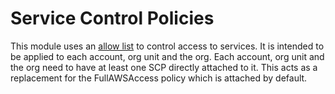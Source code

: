 # Service Control Policies

This module uses an [allow list](https://docs.aws.amazon.com/organizations/latest/userguide/SCP_strategies.html#orgs_policies_allowlist)
to control access to services.
It is intended to be applied to each account, org unit and the org. Each account, org unit and the org need to have at least one SCP directly attached to it.
This acts as a replacement for the FullAWSAccess policy which is attached by default.

